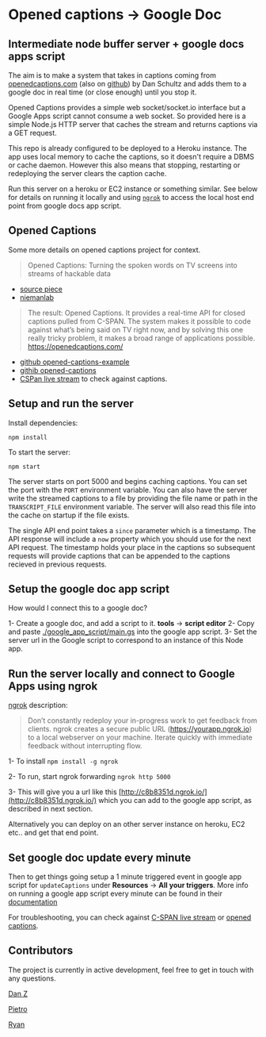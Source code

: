 # Opened captions -> Google Doc

## Intermediate node buffer server + google docs apps script

The aim is to make a system that takes in captions coming from [openedcaptions.com](https://openedcaptions.com) (also on [github](https://github.com/slifty/opened-captions)) by Dan Schultz and adds them to a google doc in real time (or close enough) until you stop it.

Opened Captions provides a simple web socket/socket.io interface but a Google Apps script cannot consume a web socket. So provided here is a simple Node.js HTTP server that caches the stream and returns captions via a GET request.

This repo is already configured to be deployed to a Heroku instance. The app uses local memory to cache the captions, so it doesn't require a DBMS or cache daemon. However this also means that stopping, restarting or redeploying the server clears the caption cache.

Run this server on a heroku or EC2 instance or something similar. See below for details on running it locally and using [`ngrok`](#testing-app-script-using-ngrok) to access the local host end point from google docs app script.

## Opened Captions

Some more details on opened captions project for context.

>Opened Captions: Turning the spoken words on TV screens into streams of hackable data

- [source piece](https://source.opennews.org/en-US/articles/introducing-opened-captions)
- [niemanlab](http://www.niemanlab.org/2012/12/opened-captions-turning-the-spoken-words-on-tv-screens-into-streams-of-hackable-data/)

>The result: Opened Captions. It provides a real-time API for closed captions pulled from C-SPAN. The system makes it possible to code against what’s being said on TV right now, and by solving this one really tricky problem, it makes a broad range of applications possible.
https://openedcaptions.com/ 

- [github opened-captions-example](https://github.com/slifty/opened-captions-example) 
- [githib opened-captions](https://github.com/slifty/opened-captions)
- [CSPan live stream](http://www.stream2watch.cc/live-television/united-states/c-span-live-stream) to check against captions.

## Setup and run the server

Install dependencies:

```
npm install
```

To start the server:

```
npm start
```

The server starts on port 5000 and begins caching captions. You can set the port with the `PORT` environment variable. You can also have the server write the streamed captions to a file by providing the file name or path in the `TRANSCRIPT_FILE` environment variable. The server will also read this file into the cache on startup if the file exists.

The single API end point takes a `since` parameter which is a timestamp. The API response will include a `now` property which you should use for the next API request. The timestamp holds your place in the captions so subsequent requests will provide captions that can be appended to the captions recieved in previous requests.

## Setup the google doc app script

How would I connect this to a google doc?

1- Create a google doc, and add a script to it. **tools** -> **script editor**
2- Copy and paste [./google_app_script/main.gs](./google_app_script/main.gs) into the google app script. 
3- Set the server url in the Google script to correspond to an instance of this Node app.

## Run the server locally and connect to Google Apps using ngrok

[ngrok](https://ngrok.com/) description:

>Don’t constantly redeploy your in-progress work to get feedback from clients. ngrok creates a secure public URL (https://yourapp.ngrok.io) to a local webserver on your machine. Iterate quickly with immediate feedback without interrupting flow.

1- To install `npm install -g ngrok`

2- To run, start ngrok forwarding  `ngrok http 5000`

3- This will give you a url like this [http://c8b8351d.ngrok.io/](http://c8b8351d.ngrok.io/) which you can add to the google app script, as described in next section. 

Alternatively you can deploy on an other server instance on heroku, EC2 etc.. and get that end point.

## Set google doc update every minute

Then to get things going setup a 1 minute triggered event in google app script  for `updateCaptions` under **Resources** -> **All your triggers**. More info on running a google app script every minute can be found in their [documentation](https://deveopers.google.com/apps-script/guides/triggers/installable#time-driven_triggers)

For troubleshooting, you can check against [C-SPAN live stream](https://www.c-span.org/networks/) or [opened captions](http:/www.openedcaptions.com).

## Contributors

The project is currently in active development, feel free to get in touch with any questions.

[Dan Z](https://github.com/impronunciable)

[Pietro](https://github.com/pietrop)

[Ryan](https://github.com/ryanmark)
